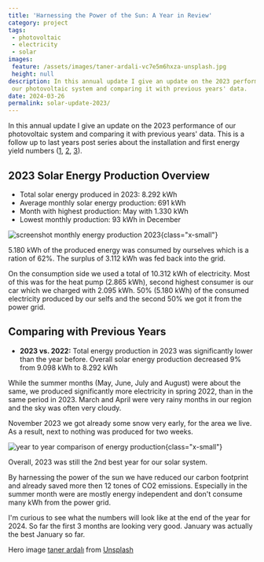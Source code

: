 ```yaml
---
title: 'Harnessing the Power of the Sun: A Year in Review'
category: project
tags:
 - photovoltaic
 - electricity
 - solar
images:
 feature: /assets/images/taner-ardali-vc7e5m6hxza-unsplash.jpg
 height: null
description: In this annual update I give an update on the 2023 performance of
 our photovoltaic system and comparing it with previous years' data.
date: 2024-03-26
permalink: solar-update-2023/
---
```


In this annual update I give an update on the 2023 performance of our photovoltaic system and comparing it with previous years' data. This is a follow up to last years post series about the installation and first energy yield numbers ([1](/our-own-electricity-1/), [2](/our-own-electricity-2/), [3](/our-own-electricity-3/)).

## 2023 Solar Energy Production Overview

- Total solar energy produced in 2023: 8.292 kWh
- Average monthly solar energy production: 691 kWh
- Month with highest production: May with 1.330 kWh
- Lowest monthly production: 93 kWh in December

![screenshot monthly energy production 2023](/assets/images/screenshot-energy-2023.png 'Diagram 1: monthly energy production 2023'){class="x-small"}

5.180 kWh of the produced energy was consumed by ourselves which is a ration of 62%. The surplus of 3.112 kWh was fed back into the grid.

On the consumption side we used a total of 10.312 kWh of electricity. Most of this was for the heat pump (2.865 kWh), second highest consumer is our car which we charged with 2.095 kWh. 50% (5.180 kWh) of the consumed electricity produced by our selfs and the second 50% we got it from the power grid.

## Comparing with Previous Years

- **2023 vs. 2022:** Total energy production in 2023 was significantly lower than the year before. Overall solar energy production decreased 9% from 9.098 kWh to 8.292 kWh

While the summer months (May, June, July and August) were about the same, we produced significantly more electricity in spring 2022, than in the same period in 2023. March and April were very rainy months in our region and the sky was often very cloudy.

November 2023 we got already some snow very early, for the area we live. As a result, next to nothing was produced for two weeks.

![year to year comparison of energy production](/assets/images/screenshot-energy-2020-2024-year.png 'Diagram 2: year to year comparison of energy production'){class="x-small"}

Overall, 2023 was still the 2nd best year for our solar system.

By harnessing the power of the sun we have reduced our carbon footprint and already saved more then 12 tones of CO2 emissions. Especially in the summer month were are mostly energy independent and don't consume many kWh from the power grid.

I'm curious to see what the numbers will look like at the end of the year for 2024. So far the first 3 months are looking very good. January was actually the best January so far.

Hero image [taner ardalı](https://unsplash.com/de/@tanerardali) from [Unsplash](https://unsplash.com/de/fotos/blaues-kabelgebundenes-elektronisches-gerat-auf-weiss-gestrichener-wand-montiert-vc7e5M6HXzA)
